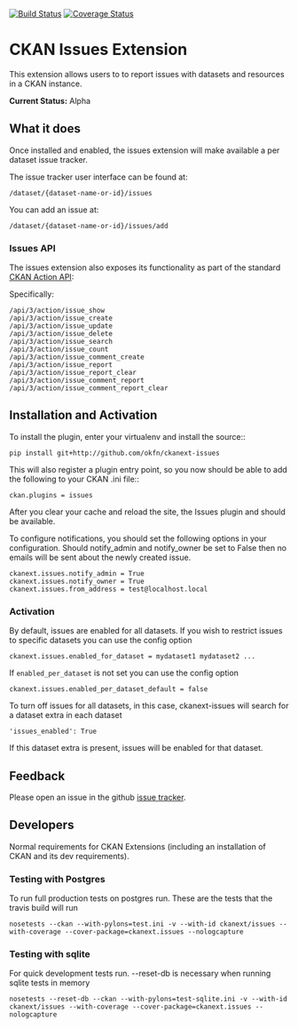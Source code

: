 [![Build Status](https://travis-ci.org/okfn/ckanext-issues.svg?branch=master)](https://travis-ci.org/okfn/ckanext-issues)
[![Coverage Status](https://coveralls.io/repos/okfn/ckanext-issues/badge.svg)](https://coveralls.io/r/okfn/ckanext-issues)
# CKAN Issues Extension

This extension allows users to to report issues with datasets and resources in
a CKAN instance.

**Current Status:** Alpha

## What it does

Once installed and enabled, the issues extension will make available a per
dataset issue tracker.

The issue tracker user interface can be found at:

    /dataset/{dataset-name-or-id}/issues

You can add an issue at:

    /dataset/{dataset-name-or-id}/issues/add

### Issues API

The issues extension also exposes its functionality as part of the standard [CKAN Action API][api]:

[api]: http://docs.ckan.org/en/latest/api/index.html

Specifically:

    /api/3/action/issue_show
    /api/3/action/issue_create
    /api/3/action/issue_update
    /api/3/action/issue_delete
    /api/3/action/issue_search
    /api/3/action/issue_count
    /api/3/action/issue_comment_create
    /api/3/action/issue_report
    /api/3/action/issue_report_clear
    /api/3/action/issue_comment_report
    /api/3/action/issue_comment_report_clear

## Installation and Activation

To install the plugin, enter your virtualenv and install the source::

    pip install git+http://github.com/okfn/ckanext-issues

This will also register a plugin entry point, so you now should be
able to add the following to your CKAN .ini file::

    ckan.plugins = issues

After you clear your cache and reload the site, the Issues plugin
and should be available.

To configure notifications, you should set the following options in your
configuration.  Should notify_admin and notify_owner be set to False then no
emails will be sent about the newly created issue.

    ckanext.issues.notify_admin = True
    ckanext.issues.notify_owner = True
    ckanext.issues.from_address = test@localhost.local

### Activation

By default, issues are enabled for all datasets. If you wish to restrict
issues to specific datasets you can use the config option
    
    ckanext.issues.enabled_for_dataset = mydataset1 mydataset2 ...

If `enabled_per_dataset` is not set you can use the config option

    ckanext.issues.enabled_per_dataset_default = false

To turn off issues for all datasets, in this case, ckanext-issues will search
for a dataset extra in each dataset

    'issues_enabled': True

If this dataset extra is present, issues will be enabled for that dataset.

## Feedback

Please open an issue in the github [issue tracker][issues].

[issues]: https://github.com/okfn/ckanext-issues

## Developers

Normal requirements for CKAN Extensions (including an installation of CKAN and
its dev requirements).

### Testing with Postgres
To run full production tests on postgres run. These are the tests that the travis build will run

    nosetests --ckan --with-pylons=test.ini -v --with-id ckanext/issues --with-coverage --cover-package=ckanext.issues --nologcapture

### Testing with sqlite
For quick development tests run. --reset-db is necessary when running sqlite tests in memory

    nosetests --reset-db --ckan --with-pylons=test-sqlite.ini -v --with-id ckanext/issues --with-coverage --cover-package=ckanext.issues --nologcapture
